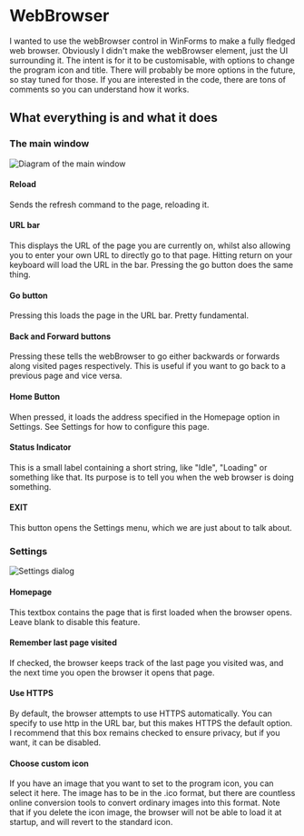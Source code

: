 # WebBrowser

I wanted to use the webBrowser control in WinForms to make a fully fledged web browser. Obviously I didn't make the webBrowser element, just the UI surrounding it. The intent is for it to be customisable, with options to change the program icon and title. There will probably be more options in the future, so stay tuned for those. If you are interested in the code, there are tons of comments so you can understand how it works.


## What everything is and what it does

### The main window

![Diagram of the main window](https://raw.githubusercontent.com/floathandthing/WebBrowser/master/MainUI.png?raw=true "Main UI diagram")

#### Reload
Sends the refresh command to the page, reloading it.

#### URL bar
This displays the URL of the page you are currently on, whilst also allowing you to enter your own URL to directly go to that page. Hitting return on your keyboard will load the URL in the bar. Pressing the go button does the same thing.

#### Go button
Pressing this loads the page in the URL bar. Pretty fundamental.

#### Back and Forward buttons
Pressing these tells the webBrowser to go either backwards or forwards along visited pages respectively. This is useful if you want to go back to a previous page and vice versa.

#### Home Button
When pressed, it loads the address specified in the Homepage option in Settings. See Settings for how to configure this page.

#### Status Indicator
This is a small label containing a short string, like "Idle", "Loading" or something like that. Its purpose is to tell you when the web browser is doing something.

#### EXIT
This button opens the Settings menu, which we are just about to talk about.

### Settings
![Settings dialog](https://raw.githubusercontent.com/floathandthing/WebBrowser/master/Settings.png?raw=true "Settings dialog")

#### Homepage
This textbox contains the page that is first loaded when the browser opens. Leave blank to disable this feature.

#### Remember last page visited
If checked, the browser keeps track of the last page you visited was, and the next time you open the browser it opens that page.

#### Use HTTPS
By default, the browser attempts to use HTTPS automatically. You can specify to use http in the URL bar, but this makes HTTPS the default option. I recommend that this box remains checked to ensure privacy, but if you want, it can be disabled.

#### Choose custom icon
If you have an image that you want to set to the program icon, you can select it here. The image has to be in the .ico format, but there are countless online conversion tools to convert ordinary images into this format. Note that if you delete the icon image, the browser will not be able to load it at startup, and will revert to the standard icon.

